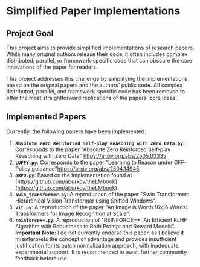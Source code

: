 # Simplified Paper Implementations

## Project Goal

This project aims to provide simplified implementations of research papers. While many original authors release their code, it often includes complex distributed, parallel, or framework-specific code that can obscure the core innovations of the paper for readers.

This project addresses this challenge by simplifying the implementations based on the original papers and the authors' public code. All complex distributed, parallel, and framework-specific code has been removed to offer the most straightforward replications of the papers' core ideas.

## Implemented Papers

Currently, the following papers have been implemented:

1.  **`Absolute Zero Reinforced Self-play Reasoning with Zero Data.py`**: Corresponds to the paper "Absolute Zero Reinforced Self-play Reasoning with Zero Data" https://arxiv.org/abs/2505.03335
2.  **`LUFFY.py`**: Corresponds to the paper "Learning to Reason under OFF-Policy guidance"https://arxiv.org/abs/2504.14945
3.  **`GRPO.py`**: Based on the implementation found at [https://github.com/aburkov/theLMbook](https://github.com/aburkov/theLMbook).
4.  **`swin_transformer.py`**: A reproduction of the paper "Swin Transformer: Hierarchical Vision Transformer using Shifted Windows".
5.  **`vit.py`**: A reproduction of the paper "An Image is Worth 16x16 Words: Transformers for Image Recognition at Scale".
6.  **`reinforce++.py`**: A reproduction of "REINFORCE++: An Efficient RLHF Algorithm with Robustness to Both Prompt and Reward Models". **Important Note:** I do not currently endorse this paper, as I believe it misinterprets the concept of advantage and provides insufficient justification for its batch normalization approach, with inadequate experimental support. It is recommended to await further community feedback before use.